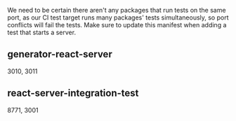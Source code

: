 We need to be certain there aren't any packages that run tests on
the same port, as our CI test target runs many packages' tests 
simultaneously, so port conflicts will fail the tests.  Make sure
to update this manifest when adding a test that starts a server.

## generator-react-server 
3010, 3011

## react-server-integration-test
8771, 3001
